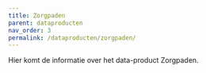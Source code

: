 ```yaml
---
title: Zorgpaden
parent: dataproducten
nav_order: 3
permalink: /dataproducten/zorgpaden/
---
```

Hier komt de informatie over het data-product Zorgpaden.
